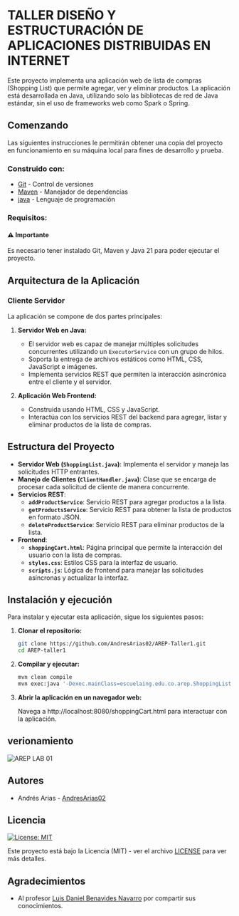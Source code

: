 # TALLER DISEÑO Y ESTRUCTURACIÓN DE APLICACIONES DISTRIBUIDAS EN INTERNET

Este proyecto implementa una aplicación web de lista de compras (Shopping List) que permite agregar, ver y eliminar productos. La aplicación está desarrollada en Java, utilizando solo las bibliotecas de red de Java estándar, sin el uso de frameworks web como Spark o Spring.

## Comenzando

Las siguientes instrucciones le permitirán obtener una copia del proyecto en funcionamiento en su máquina local para fines de desarrollo y prueba.

### Construido con:
    
* [Git](https://git-scm.com) - Control de versiones
* [Maven](https://maven.apache.org) -  Manejador de dependencias
* [java](https://www.oracle.com/java/technologies/downloads/#java21) - Lenguaje de programación

### Requisitos:

#### ⚠️ Importante

Es necesario tener instalado Git, Maven y Java 21 para poder ejecutar el proyecto.

## Arquitectura de la Aplicación
### Cliente Servidor 

La aplicación se compone de dos partes principales:

1. **Servidor Web en Java:**
    - El servidor web es capaz de manejar múltiples solicitudes concurrentes utilizando un `ExecutorService` con un grupo de hilos.
    - Soporta la entrega de archivos estáticos como HTML, CSS, JavaScript e imágenes.
    - Implementa servicios REST que permiten la interacción asincrónica entre el cliente y el servidor.

2. **Aplicación Web Frontend:**
    - Construida usando HTML, CSS y JavaScript.
    - Interactúa con los servicios REST del backend para agregar, listar y eliminar productos de la lista de compras.

## Estructura del Proyecto

- **Servidor Web (`ShoppingList.java`)**: Implementa el servidor y maneja las solicitudes HTTP entrantes.
- **Manejo de Clientes (`ClientHandler.java`)**: Clase que se encarga de procesar cada solicitud de cliente de manera concurrente.
- **Servicios REST**:
    - **`addProductService`**: Servicio REST para agregar productos a la lista.
    - **`getProductsService`**: Servicio REST para obtener la lista de productos en formato JSON.
    - **`deleteProductService`**: Servicio REST para eliminar productos de la lista.
- **Frontend**:
    - **`shoppingCart.html`**: Página principal que permite la interacción del usuario con la lista de compras.
    - **`styles.css`**: Estilos CSS para la interfaz de usuario.
    - **`scripts.js`**: Lógica de frontend para manejar las solicitudes asíncronas y actualizar la interfaz.

## Instalación y ejecución 

Para instalar y ejecutar esta aplicación, sigue los siguientes pasos:

1. **Clonar el repositorio:**

   ```bash
   git clone https://github.com/AndresArias02/AREP-Taller1.git
   cd AREP-taller1
   ```

2. **Compilar y ejecutar:**

    ```bash
   mvn clean compile
   mvn exec:java '-Dexec.mainClass=escuelaing.edu.co.arep.ShoppingList'
   ```

3. **Abrir la aplicación en un navegador web:**

   Navega a http://localhost:8080/shoppingCart.html para interactuar con la aplicación.

## verionamiento 

![AREP LAB 01](https://img.shields.io/badge/AREP_LAB_01-v1.0.0-blue)

## Autores

- Andrés Arias - [AndresArias02](https://github.com/AndresArias02)

## Licencia

[![License: MIT](https://img.shields.io/badge/License-MIT-yellow.svg)](https://opensource.org/licenses/MIT)

Este proyecto está bajo la Licencia (MIT) - ver el archivo [LICENSE](LICENSE.md) para ver más detalles.

## Agradecimientos 

- Al profesor [Luis Daniel Benavides Navarro](https://ldbn.is.escuelaing.edu.co) por compartir sus conocimientos.
    
